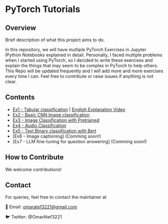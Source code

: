 # PyTorch Tutorials


## Overview

Brief description of what this project aims to do.

In this repository, we will have multiple PyTorch Exercises in Jupyter IPython Notebooks explained in detail. Personally, I faced multiple problems when I started using PyTorch, so I decided to write these exercises and explain the things that may seem to be complex in PyTorch to help others.
This Repo will be updated frequently and I will add more and more exercises every time I can. Feel free to contribute or raise issues if anything is not clear.

## Contents

- [Ex1 - Tabular classification](https://github.com/omaratef3221/pytorch_tutorials/blob/main/Ex_1_Tabular_Classification.ipynb) | [English Explanation Video](https://youtu.be/L0upXKBO0SE)
- [Ex2 - Basic CNN Image classification](https://github.com/omaratef3221/pytorch_tutorials/blob/main/Ex_2_Image_multiclass_classification.ipynb)
- [Ex3 - Image Classification with Pretrained](https://github.com/omaratef3221/pytorch_tutorials/blob/main/Ex_3_Image_Classification_Pretrained.ipynb) 
- [Ex4 - Audio Classification](https://github.com/omaratef3221/pytorch_tutorials/blob/main/Ex_5_Text_Classification_Transformers.ipynb)
- [Ex5 - Text Binary classification with Bert](https://github.com/omaratef3221/pytorch_tutorials/blob/main/Ex_6_Bert_Binary_classification.ipynb)
- [Ex6 - Image captioning] (Comming soon!)
- [Ex7 - LLM fine-tuning for question answering] (Comming soon!)

## How to Contribute

We welcome contributions!

## Contact

For queries, feel free to contact the maintainer at 

📧 Email: omaratef3221@gmail.com

🐦 Twitter: @OmarAtef3221

